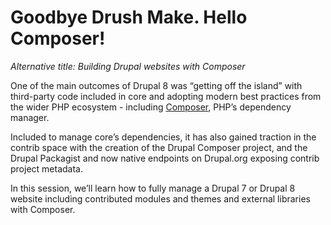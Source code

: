 # Goodbye Drush Make. Hello Composer!

_Alternative title: Building Drupal websites with Composer_

One of the main outcomes of Drupal 8 was “getting off the island” with third-party code included in core and adopting modern best practices from the wider PHP ecosystem - including [Composer][0], PHP’s dependency manager.

Included to manage core’s dependencies, it has also gained traction in the contrib space with the creation of the Drupal Composer project, and the Drupal Packagist and now native endpoints on Drupal.org exposing contrib project metadata.

In this session, we’ll learn how to fully manage a Drupal 7 or Drupal 8 website including contributed modules and themes and external libraries with Composer.

[0]: https://getcomposer.org
